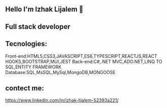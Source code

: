 ## Hello I'm Izhak Lijalem 👋
## Full stack developer
## Tecnologies:
Front-end:HTML5,CSS3,JAVASCRIPT,ES6,TYPESCRIPT,REACTJS,REACT HOOKS,BOOTSTRAP,MUI,JEST
Back-end:C#,.NET MVC,ADO.NET,LINQ TO SQL,ENTITY FRAMEWORK
Database:SQL,MsSQL,MySql,MongoDB,MONGOOSE
## contect me:
https://www.linkedin.com/in/izhak-lijalem-52393a221/
<!--
**Izhakhtml/izhakhtml** is a ✨ _special_ ✨ repository because its `README.md` (this file) appears on your GitHub profile.
Here are some ideas to get you started:

- 🔭 I’m currently working on ...
- 🌱 I’m currently learning ...
- 👯 I’m looking to collaborate on ...
- 🤔 I’m looking for help with ...
- 💬 Ask me about ...
- 📫 How to reach me: ...
- 😄 Pronouns: ...
- ⚡ Fun fact: ...
-->
